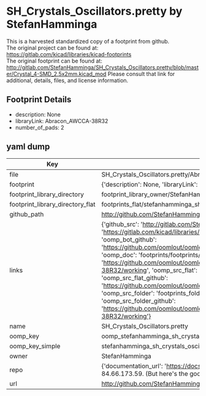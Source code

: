 # SH_Crystals_Oscillators.pretty by StefanHamminga  
This is a harvested standardized copy of a footprint from github.  
The original project can be found at:  
https://gitlab.com/kicad/libraries/kicad-footprints  
The original footprint can be found at:
http://gitlab.com/StefanHamminga/SH_Crystals_Oscillators.pretty/blob/master/Crystal_4-SMD_2.5x2mm.kicad_mod
Please consult that link for additional, details, files, and license information.  
## Footprint Details
* description: None  
* libraryLink: Abracon_AWCCA-38R32  
* number_of_pads: 2  
## yaml dump  
| Key | Value |  
| --- | --- |  
| file | SH_Crystals_Oscillators.pretty/Abracon_AWCCA-38R32.kicad_mod |  
| footprint | {'description': None, 'libraryLink': 'Abracon_AWCCA-38R32', 'number_of_pads': 2} |  
| footprint_library_directory | footprint_library_owner/StefanHamminga_SH_Crystals_Oscillators.pretty |  
| footprint_library_directory_flat | footprints_flat/stefanhamminga_sh_crystals_oscillators_abracon_awcca_38r32/working |  
| github_path | http://github.com/StefanHamminga/SH_Crystals_Oscillators.pretty/blob/master/Abracon_AWCCA-38R32.kicad_mod |  
| links | {'github_src': 'http://gitlab.com/StefanHamminga/SH_Crystals_Oscillators.pretty/blob/master/Crystal_4-SMD_2.5x2mm.kicad_mod', 'github_src_repo': 'https://gitlab.com/kicad/libraries/kicad-footprints', 'oomp_bot': 'footprints/stefanhamminga_sh_crystals_oscillators_abracon_awcca_38r32/working', 'oomp_bot_github': 'https://github.com/oomlout/oomlout_oomp_footprint_bot/tree/main/footprints/stefanhamminga_sh_crystals_oscillators_abracon_awcca_38r32/working', 'oomp_doc': 'footprints/footprints/StefanHamminga/SH_Crystals_Oscillators/Abracon_AWCCA-38R32/working/', 'oomp_doc_github': 'https://github.com/oomlout/oomlout_oomp_footprint_doc/tree/main/footprints/footprints/StefanHamminga/SH_Crystals_Oscillators/Abracon_AWCCA-38R32/working', 'oomp_src_flat': 'footprints_flat/footprints_flat/stefanhamminga_sh_crystals_oscillators_abracon_awcca_38r32/working', 'oomp_src_flat_github': 'https://github.com/oomlout/oomlout_oomp_footprint_src/tree/main/footprints_flat/stefanhamminga_sh_crystals_oscillators_abracon_awcca_38r32/working', 'oomp_src_folder': 'footprints_folder/footprints_folder/StefanHamminga/SH_Crystals_Oscillators/Abracon_AWCCA-38R32/working', 'oomp_src_folder_github': 'https://github.com/oomlout/oomlout_oomp_footprint_src/tree/main/footprints_folder/StefanHamminga/SH_Crystals_Oscillators/Abracon_AWCCA-38R32/working'} |  
| name | SH_Crystals_Oscillators.pretty |  
| oomp_key | oomp_stefanhamminga_sh_crystals_oscillators_abracon_awcca_38r32 |  
| oomp_key_simple | stefanhamminga_sh_crystals_oscillators_abracon_awcca_38r32 |  
| owner | StefanHamminga |  
| repo | {'documentation_url': 'https://docs.github.com/rest/overview/resources-in-the-rest-api#rate-limiting', 'message': "API rate limit exceeded for 84.66.173.59. (But here's the good news: Authenticated requests get a higher rate limit. Check out the documentation for more details.)"} |  
| url | http://github.com/StefanHamminga/SH_Crystals_Oscillators.pretty |  

